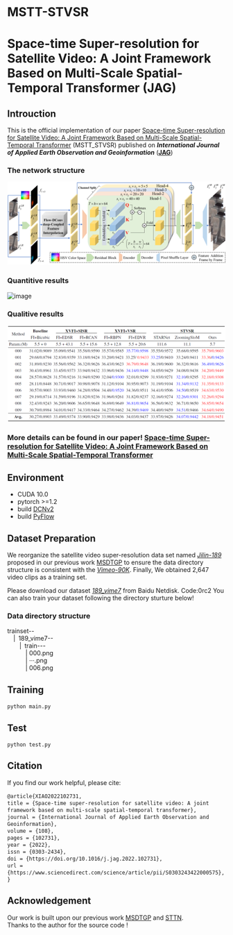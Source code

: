 # MSTT-STVSR
# Space-time Super-resolution for Satellite Video: A Joint Framework Based on Multi-Scale Spatial-Temporal Transformer (JAG)
## Introuction
This is the official implementation of our paper [Space-time Super-resolution for Satellite Video: A Joint Framework Based on Multi-Scale Spatial-Temporal Transformer](https://www.sciencedirect.com/science/article/pii/S0303243422000575) (MSTT_STVSR) published on ***International Journal of Applied Earth Observation and Geoinformation*** ([**JAG**](https://www.journals.elsevier.com/international-journal-of-applied-earth-observation-and-geoinformation))
### The network structure  
 ![image](/figures/network.png)
 
 ### Quantitive results
 ![image](/figures/fig5.png)
 
 ### Qualitive results
 ![image](/figures/result.png)
 ### More details can be found in our paper! [Space-time Super-resolution for Satellite Video: A Joint Framework Based on Multi-Scale Spatial-Temporal Transformer](https://www.journals.elsevier.com/international-journal-of-applied-earth-observation-and-geoinformation)
 ## Environment
 * CUDA 10.0
 * pytorch >=1.2
 * build [DCNv2](https://github.com/CharlesShang/DCNv2)
 * build [PyFlow](https://github.com/pathak22/pyflow)
 
 ## Dataset Preparation
 We reorganize the satellite video super-resolution data set named [*Jilin-189*](https://pan.baidu.com/s/1Y1-mS5gf7m8xSTJQPn4WZw) proposed in our previous work [MSDTGP](https://github.com/XY-boy/MSDTGP) to ensure the data directory structure is consistent with the [*Vimeo-90K*](http://toflow.csail.mit.edu/). 
 Finally, We obtained 2,647 video clips as a training set.
 
 Please download our dataset [*189_vime7*](https://pan.baidu.com/s/1Nx7lsS4371AVvrbkABSmmQ) from Baidu Netdisk. Code:0rc2
 You can also train your dataset following the directory sturture below!
 
### Data directory structure
trainset--  
&emsp;|&ensp;189_vime7--  
&emsp;&emsp;|&ensp;train---  
&emsp;&emsp;&emsp;| 000.png  
&emsp;&emsp;&emsp;| ···.png  
&emsp;&emsp;&emsp;| 006.png  
 
 ## Training
```
python main.py
```

## Test
```
python test.py
```

## Citation
If you find our work helpful, please cite:  
```
@article{XIAO2022102731,
title = {Space-time super-resolution for satellite video: A joint framework based on multi-scale spatial-temporal transformer},
journal = {International Journal of Applied Earth Observation and Geoinformation},
volume = {108},
pages = {102731},
year = {2022},
issn = {0303-2434},
doi = {https://doi.org/10.1016/j.jag.2022.102731},
url = {https://www.sciencedirect.com/science/article/pii/S0303243422000575},
}
```

## Acknowledgement
Our work is built upon our previous work [MSDTGP](https://github.com/XY-boy/MSDTGP) and [STTN](https://github.com/researchmm/STTN).  
Thanks to the author for the source code !



 


